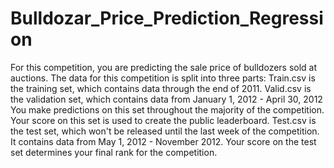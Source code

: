 # Bulldozar_Price_Prediction_Regression
For this competition, you are predicting the sale price of bulldozers sold at auctions.  The data for this competition is split into three parts:  Train.csv is the training set, which contains data through the end of 2011. Valid.csv is the validation set, which contains data from January 1, 2012 - April 30, 2012 You make predictions on this set throughout the majority of the competition. Your score on this set is used to create the public leaderboard. Test.csv is the test set, which won't be released until the last week of the competition. It contains data from May 1, 2012 - November 2012. Your score on the test set determines your final rank for the competition.
